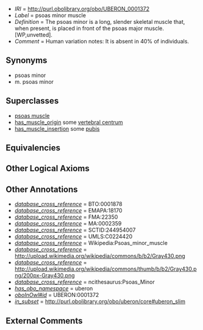  * *IRI* = http://purl.obolibrary.org/obo/UBERON_0001372
 * *Label* = psoas minor muscle
 * *Definition* = The psoas minor is a long, slender skeletal muscle that, when present, is placed in front of the psoas major muscle.  [WP,unvetted].
 * *Comment* = Human variation notes: It is absent in 40% of individuals.

## Synonyms

 * psoas minor
 * m. psoas minor

## Superclasses

 * [psoas muscle](../../UBERON/50/UBERON_0008450.md)
 * [has_muscle_origin](../../RO/72/RO_0002372.md) some [vertebral centrum](../../UBERON/75/UBERON_0001075.md)
 * [has_muscle_insertion](../../RO/73/RO_0002373.md) some [pubis](../../UBERON/75/UBERON_0001275.md)

## Equivalencies


## Other Logical Axioms


## Other Annotations

 * *[database_cross_reference](../../ef/oboInOwl#hasDbXref.md)* = BTO:0001878
 * *[database_cross_reference](../../ef/oboInOwl#hasDbXref.md)* = EMAPA:18170
 * *[database_cross_reference](../../ef/oboInOwl#hasDbXref.md)* = FMA:22350
 * *[database_cross_reference](../../ef/oboInOwl#hasDbXref.md)* = MA:0002359
 * *[database_cross_reference](../../ef/oboInOwl#hasDbXref.md)* = SCTID:244954007
 * *[database_cross_reference](../../ef/oboInOwl#hasDbXref.md)* = UMLS:C0224420
 * *[database_cross_reference](../../ef/oboInOwl#hasDbXref.md)* = Wikipedia:Psoas_minor_muscle
 * *[database_cross_reference](../../ef/oboInOwl#hasDbXref.md)* = http://upload.wikimedia.org/wikipedia/commons/b/b2/Gray430.png
 * *[database_cross_reference](../../ef/oboInOwl#hasDbXref.md)* = http://upload.wikimedia.org/wikipedia/commons/thumb/b/b2/Gray430.png/200px-Gray430.png
 * *[database_cross_reference](../../ef/oboInOwl#hasDbXref.md)* = ncithesaurus:Psoas_Minor
 * *[has_obo_namespace](../../ce/oboInOwl#hasOBONamespace.md)* = uberon
 * *[oboInOwl#id](../../id/oboInOwl#id.md)* = UBERON:0001372
 * *[in_subset](../../et/oboInOwl#inSubset.md)* = http://purl.obolibrary.org/obo/uberon/core#uberon_slim

## External Comments

